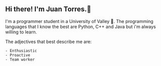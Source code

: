##  Hi there! I'm Juan Torres.👋
I'm a programmer student in a University of Valley 📖. The programming languages ​​that I know the best are Python, C++ and Java but i'm always willing to learn.

The adjectives that best describe me are:

    - Enthusiastic
    - Proactive
    - Team worker
   

<!--
**JuanTowers14/JuanTowers14** is a ✨ _special_ ✨ repository because its `README.md` (this file) appears on your GitHub profile.

Here are some ideas to get you started:

- 🔭 I’m currently working on ...
- 🌱 I’m currently learning ...
- 👯 I’m looking to collaborate on ...
- 🤔 I’m looking for help with ...
- 💬 Ask me about ...
- 📫 How to reach me: ...
- 😄 Pronouns: ...
- ⚡ Fun fact: ...
-->
